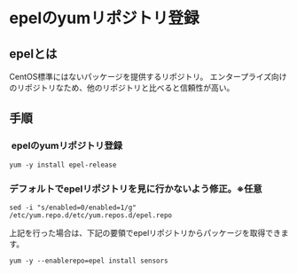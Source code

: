 # epelのyumリポジトリ登録

## epelとは

CentOS標準にはないパッケージを提供するリポジトリ。
エンタープライズ向けのリポジトリなため、他のリポジトリと比べると信頼性が高い。

## 手順

###  epelのyumリポジトリ登録
````
yum -y install epel-release
````

### デフォルトでepelリポジトリを見に行かないよう修正。※任意
````
sed -i "s/enabled=0/enabled=1/g" /etc/yum.repo.d/etc/yum.repos.d/epel.repo
````

上記を行った場合は、下記の要領でepelリポジトリからパッケージを取得できます。
````
yum -y --enablerepo=epel install sensors
````

